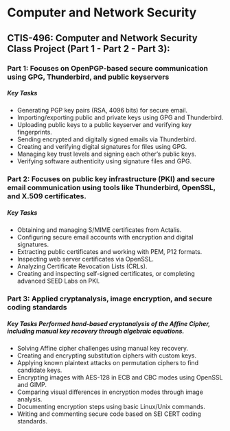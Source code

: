 # Computer and Network Security

## CTIS-496: Computer and Network Security Class Project (Part 1 - Part 2 - Part 3):

### Part 1: Focuses on OpenPGP-based secure communication using GPG, Thunderbird, and public keyservers
##### Key Tasks
- Generating PGP key pairs (RSA, 4096 bits) for secure email.
- Importing/exporting public and private keys using GPG and Thunderbird.
- Uploading public keys to a public keyserver and verifying key fingerprints.
- Sending encrypted and digitally signed emails via Thunderbird.
- Creating and verifying digital signatures for files using GPG.
- Managing key trust levels and signing each other’s public keys.
- Verifying software authenticity using signature files and GPG.

### Part 2: Focuses on public key infrastructure (PKI) and secure email communication using tools like Thunderbird, OpenSSL, and X.509 certificates.
##### Key Tasks
- Obtaining and managing S/MIME certificates from Actalis.
- Configuring secure email accounts with encryption and digital signatures.
- Extracting public certificates and working with PEM, P12 formats.
- Inspecting web server certificates via OpenSSL.
- Analyzing Certificate Revocation Lists (CRLs).
- Creating and inspecting self-signed certificates, or completing advanced SEED Labs on PKI.

### Part 3: Applied cryptanalysis, image encryption, and secure coding standards
##### Key Tasks Performed hand-based cryptanalysis of the Affine Cipher, including manual key recovery through algebraic equations.

- Solving Affine cipher challenges using manual key recovery.
- Creating and encrypting substitution ciphers with custom keys.
- Applying known plaintext attacks on permutation ciphers to find candidate keys.
- Encrypting images with AES-128 in ECB and CBC modes using OpenSSL and GIMP.
- Comparing visual differences in encryption modes through image analysis.
- Documenting encryption steps using basic Linux/Unix commands.
- Writing and commenting secure code based on SEI CERT coding standards.
